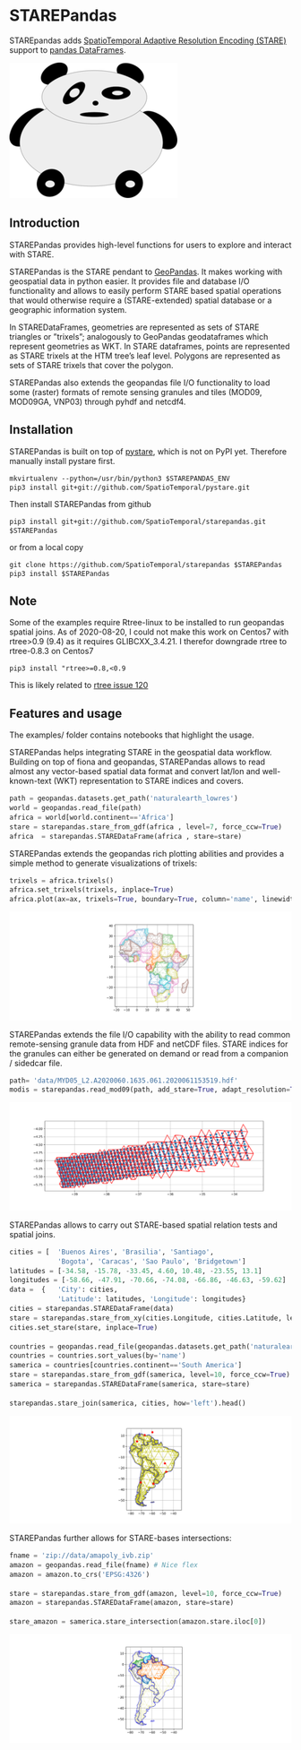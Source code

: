 # STAREPandas
STAREpandas adds [SpatioTemporal Adaptive Resolution Encoding
(STARE)](https://github.com/SpatioTemporal) support to [pandas DataFrames](https://pandas.pydata.org/).

![Example 1](figures/resized_starepandas.png)

## Introduction
STAREPandas provides high-level functions for users to explore and interact with STARE.

STAREPandas is the STARE pendant to [GeoPandas](https://geopandas.org/). It makes working with geospatial data in python easier. It provides file and database I/O functionality and allows to easily perform STARE based spatial operations that would otherwise require a (STARE-extended) spatial database or a geographic information system. 

In STAREDataFrames, geometries are represented as sets of STARE triangles or ”trixels”; analogously to GeoPandas geodataframes which represent geometries as WKT. In STARE dataframes, points are represented as STARE trixels at the HTM tree’s leaf level. Polygons are represented as sets of STARE trixels that cover the polygon. 

STAREPandas also extends the geopandas file I/O functionality to load some (raster) formats of remote sensing granules and tiles (MOD09, MOD09GA, VNP03) through pyhdf and netcdf4.


## Installation
STAREPandas is built on top of [pystare](https://github.com/SpatioTemporal/pystare), which is not on PyPI yet. Therefore manually install pystare first.

```shell
mkvirtualenv --python=/usr/bin/python3 $STAREPANDAS_ENV
pip3 install git+git://github.com/SpatioTemporal/pystare.git
```

Then install STAREPandas from github

```shell
pip3 install git+git://github.com/SpatioTemporal/starepandas.git $STAREPandas
```

or from a local copy

```shell
git clone https://github.com/SpatioTemporal/starepandas $STAREPandas
pip3 install $STAREPandas
```
    
## Note
Some of the examples require Rtree-linux to be installed to run geopandas spatial joins. As of 2020-08-20, I could not make this work on Centos7 with rtree>0.9 (9.4) as it requires GLIBCXX_3.4.21. I therefor downgrade rtree to rtree-0.8.3 on Centos7 

    pip3 install "rtree>=0.8,<0.9
    
This is likely related to [rtree issue 120](https://github.com/Toblerity/rtree/issues/120)

    
## Features and usage
The examples/ folder contains notebooks that highlight the usage.

STAREPandas helps integrating STARE in the geospatial data workflow.
Building on top of fiona and geopandas, STAREPandas allows to read almost any vector-based spatial data format and convert lat/lon and well-known-text (WKT) representation to STARE indices and covers.
   
```python
path = geopandas.datasets.get_path('naturalearth_lowres')
world = geopandas.read_file(path)
africa = world[world.continent=='Africa']
stare = starepandas.stare_from_gdf(africa , level=7, force_ccw=True)
africa  = starepandas.STAREDataFrame(africa , stare=stare)
```
    
STAREPandas extends the geopandas rich plotting abilities and provides a simple method to generate visualizations of trixels:

```python
trixels = africa.trixels()
africa.set_trixels(trixels, inplace=True)
africa.plot(ax=ax, trixels=True, boundary=True, column='name', linewidth=0.2)
```
    
![Example 1](figures/africa.png)

STAREPandas extends the file I/O capability with the ability to read common remote-sensing granule data from HDF and netCDF files. STARE indices for the granules can either be generated on demand or read from a companion / sidedcar file.
    
```python
path= 'data/MYD05_L2.A2020060.1635.061.2020061153519.hdf'
modis = starepandas.read_mod09(path, add_stare=True, adapt_resolution=True)
```

![Example 2](figures/modis.png)

STAREPandas allows to carry out STARE-based spatial relation tests and spatial joins.
    
```python
cities = [  'Buenos Aires', 'Brasilia', 'Santiago', 
            'Bogota', 'Caracas', 'Sao Paulo', 'Bridgetown']
latitudes = [-34.58, -15.78, -33.45, 4.60, 10.48, -23.55, 13.1]
longitudes = [-58.66, -47.91, -70.66, -74.08, -66.86, -46.63, -59.62]
data =  {   'City': cities, 
            'Latitude': latitudes, 'Longitude': longitudes}
cities = starepandas.STAREDataFrame(data)
stare = starepandas.stare_from_xy(cities.Longitude, cities.Latitude, level=27)
cities.set_stare(stare, inplace=True)
    
countries = geopandas.read_file(geopandas.datasets.get_path('naturalearth_lowres'))
countries = countries.sort_values(by='name')
samerica = countries[countries.continent=='South America']
stare = starepandas.stare_from_gdf(samerica, level=10, force_ccw=True)
samerica = starepandas.STAREDataFrame(samerica, stare=stare)
    
starepandas.stare_join(samerica, cities, how='left').head()
```

![Example 3](figures/samerica.png)

STAREPandas further allows for STARE-bases intersections:

```python
fname = 'zip://data/amapoly_ivb.zip'
amazon = geopandas.read_file(fname) # Nice flex
amazon = amazon.to_crs('EPSG:4326')
    
stare = starepandas.stare_from_gdf(amazon, level=10, force_ccw=True)
amazon = starepandas.STAREDataFrame(amazon, stare=stare)

stare_amazon = samerica.stare_intersection(amazon.stare.iloc[0])
```
    
    
![Example 3](figures/amazon.png)




